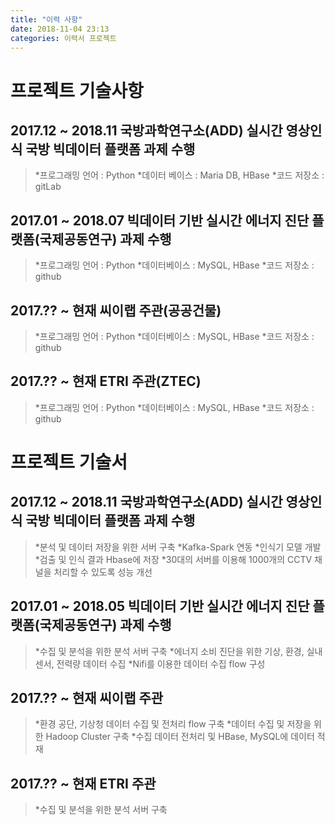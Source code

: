 ```yaml
---
title: "이력 사항"
date: 2018-11-04 23:13
categories: 이력서 프로젝트
---
```


프로젝트 기술사항
================

2017.12 ~ 2018.11 국방과학연구소(ADD) 실시간 영상인식 국방 빅데이터 플랫폼 과제 수행
--------------------------------------------------------------------------------
>*프로그래밍 언어 : Python
>*데이터 베이스 : Maria DB, HBase
>*코드 저장소 : gitLab


2017.01 ~ 2018.07 빅데이터 기반 실시간 에너지 진단 플랫폼(국제공동연구) 과제 수행
-----------------------------------------------------------------------------
>*프로그래밍 언어 : Python
>*데이터베이스 : MySQL, HBase
>*코드 저장소 : github


2017.?? ~ 현재 씨이랩 주관(공공건물)
-----------------------------------
>*프로그래밍 언어 : Python
>*데이터베이스 : MySQL, HBase
>*코드 저장소 : github


2017.?? ~ 현재 ETRI 주관(ZTEC)
------------------------------
>*프로그래밍 언어 : Python
>*데이터베이스 : MySQL, HBase
>*코드 저장소 : github


프로젝트 기술서
===============

2017.12 ~ 2018.11 국방과학연구소(ADD) 실시간 영상인식 국방 빅데이터 플랫폼 과제 수행
--------------------------------------------------------------------------------
>*분석 및 데이터 저장을 위한  서버 구축
>*Kafka-Spark 연동
>*인식기 모델 개발
>*검출 및 인식 결과 Hbase에 저장
>*30대의 서버를 이용해 1000개의 CCTV 채널을 처리할 수 있도록 성능 개선


2017.01 ~ 2018.05 빅데이터 기반 실시간 에너지 진단 플랫폼(국제공동연구) 과제 수행
-----------------------------------------------------------------------------
>*수집 및 분석을 위한 분석 서버 구축
>*에너지 소비 진단을 위한 기상, 환경, 실내 센서, 전력량 데이터 수집
>*Nifi를 이용한 데이터 수집 flow 구성


2017.?? ~ 현재 씨이랩 주관
-------------------------
>*환경 공단, 기상청 데이터 수집 및 전처리 flow 구축
>*데이터 수집 및 저장을 위한 Hadoop Cluster 구축
>*수집 데이터 전처리 및 HBase, MySQL에 데이터 적재


2017.?? ~ 현재 ETRI 주관
------------------------
>*수집 및 분석을 위한 분석 서버 구축
